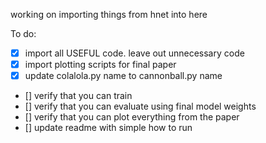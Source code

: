 working on importing things from hnet into here

To do:
- [x] import all USEFUL code. leave out unnecessary code
- [x] import plotting scripts for final paper
- [x] update colalola.py name to cannonball.py name
- [] verify that you can train
- [] verify that you can evaluate using final model weights
- [] verify that you can plot everything from the paper
- [] update readme with simple how to run